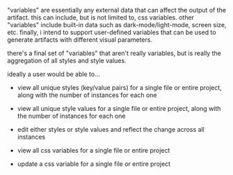 
"variables" are essentially any external data that can affect the output of the artifact.
this can include, but is not limited to, css variables.
other "variables" include built-in data such as dark-mode/light-mode, screen size, etc.
finally, i intend to support user-defined variables that can be used to generate artifacts with different visual parameters.

there's a final set of "variables" that aren't really variables, but is really the aggregation of all styles and style values.

ideally a user would be able to...
- view all unique styles (key/value pairs) for a single file or entire project, along with the number of instances for each one
- view all unique style values for a single file or entire project, along with the number of instances for each one
- edit either styles or style values and reflect the change across all instances

- view all css variables for a single file or entire project
- update a css variable for a single file or entire project
